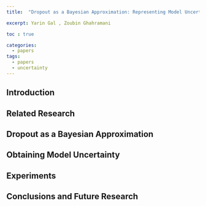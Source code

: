 ```yaml
---
title:  "Dropout as a Bayesian Approximation: Representing Model Uncertainty in Deep Learning(ICML 2015)"

excerpt: Yarin Gal , Zoubin Ghahramani

toc : true

categories:
  - papers
tags:
  - papers
  - uncertainty
---
```


## Introduction

## Related Research

## Dropout as a Bayesian Approximation

## Obtaining Model Uncertainty

## Experiments

## Conclusions and Future Research
